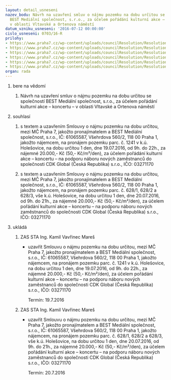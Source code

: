 ```yaml
---
layout: detail_usneseni
nazev_bodu: Návrh na uzavření smluv o nájmu pozemku na dobu určitou se společností
  BEST Mediální společnost, s.r.o., za účelem pořádání kulturní akce – koncertu –
  v oblasti Vltavské a Ortenova náměstí
datum_vzniku_usneseni: '2016-07-12 00:00:00'
cislo_usneseni: 0703/16-R
prilohy:
- https://www.praha7.cz/wp-content/uploads/councilResolution/Resolutions/27981/export/DZ_BEST~81875.docx
- https://www.praha7.cz/wp-content/uploads/councilResolution/Resolutions/27981/export/02_BEST~81874.doc
- https://www.praha7.cz/wp-content/uploads/councilResolution/Resolutions/27981/export/03_BEST~81873.doc
- https://www.praha7.cz/wp-content/uploads/councilResolution/Resolutions/27981/export/04_BEST~81872.pdf
- https://www.praha7.cz/wp-content/uploads/councilResolution/Resolutions/27981/export/05_BEST~81871.pdf
- https://www.praha7.cz/wp-content/uploads/councilResolution/Resolutions/27981/export/export~298273.pdf
organ: rada
---
```

<ol id="urzList" class="urzList_view"><li id="" class="urzClass1"><span name="1">bere na vědomí</span><ol class="urzOlClass"><li style="text-align: left;" id="" class="urzClass2"><span><p>Návrh na uzavření smluv o nájmu pozemku na dobu určitou se společností BEST Mediální společnost, s.r.o., za účelem pořádání kulturní akce – koncertu – v oblasti Vltavské a Ortenova náměstí</p></span></li></ol></li><li id="" class="urzClass1"><span name="26">souhlasí</span><ol class="urzOlClass"><li style="text-align: left;" id="" class="urzClass2"><span><p>s textem a uzavřením Smlouvy o nájmu pozemku na dobu určitou, mezi MČ Praha 7, jakožto pronajímatelem a BEST Mediální společnost, s.r.o., IČ: 61065587, Všehrdova 560/2, 118 00 Praha 1, jakožto nájemcem, na pronájem pozemku parc. č. 1241 v k.ú. Holešovice, na dobu určitou 1 den, dne 19.07.2016, od 9h. do 22h., za nájemné 20.000,- Kč (50,- Kč/m²/den), za účelem pořádání kulturní akce – koncertu – na podporu náboru nových zaměstnanců do společnosti CDK Global (Česká Republika) s.r.o., IČO: 03271170</p></span></li><li style="text-align: left;" id="" class="urzClass2"><span><p>s textem a uzavřením Smlouvy o nájmu pozemku na dobu určitou, mezi MČ Praha 7, jakožto pronajímatelem a BEST Mediální společnost, s.r.o., IČ: 61065587, Všehrdova 560/2, 118 00 Praha 1, jakožto nájemcem, na pronájem pozemku parc. č. 628/1, 628/2 a 628/3, vše k.ú. Holešovice, na dobu určitou 1 den, dne 20.07.2016, od 9h. do 21h., za nájemné 20.000,- Kč (50,- Kč/m²/den), za účelem pořádání kulturní akce – koncertu – na podporu náboru nových zaměstnanců do společnosti CDK Global (Česká Republika) s.r.o., IČO: 03271170</p></span></li></ol></li><li class="urzClass1" id="urzUkoly"><span name="1">ukládá</span><ol class="urzOlClass"><li class="urzClass2"><span><p>ZAS STA Ing. Kamil Vavřinec Mareš</p></span><ul class="urzUlClass"><li class="urzClass3"><span><p>uzavřít Smlouvu o nájmu pozemku na dobu určitou, mezi MČ Praha 7, jakožto pronajímatelem a BEST Mediální společnost, s.r.o., IČ: 61065587, Všehrdova 560/2, 118 00 Praha 1, jakožto nájemcem, na pronájem pozemku parc. č. 1241 v k.ú. Holešovice, na dobu určitou 1 den, dne 19.07.2016, od 9h. do 22h., za nájemné 20.000,- Kč (50,- Kč/m²/den), za účelem pořádání kulturní akce – koncertu – na podporu náboru nových zaměstnanců do společnosti CDK Global (Česká Republika) s.r.o., IČO: 03271170</p></span><span class="urzUkolTermin">  Termín:&nbsp;19.7.2016</span></li></ul></li><li class="urzClass2"><span><p>ZAS STA Ing. Kamil Vavřinec Mareš</p></span><ul class="urzUlClass"><li class="urzClass3"><span><p>uzavřít Smlouvu o nájmu pozemku na dobu určitou, mezi MČ Praha 7, jakožto pronajímatelem a BEST Mediální společnost, s.r.o., IČ: 61065587, Všehrdova 560/2, 118 00 Praha 1, jakožto nájemcem, na pronájem pozemku parc. č. 628/1, 628/2 a 628/3, vše k.ú. Holešovice, na dobu určitou 1 den, dne 20.07.2016, od 9h. do 21h., za nájemné 20.000,- Kč (50,- Kč/m²/den), za účelem pořádání kulturní akce – koncertu – na podporu náboru nových zaměstnanců do společnosti CDK Global (Česká Republika) s.r.o., IČO: 03271170</p></span><span class="urzUkolTermin">  Termín:&nbsp;20.7.2016</span></li></ul></li></ol></li></ol>